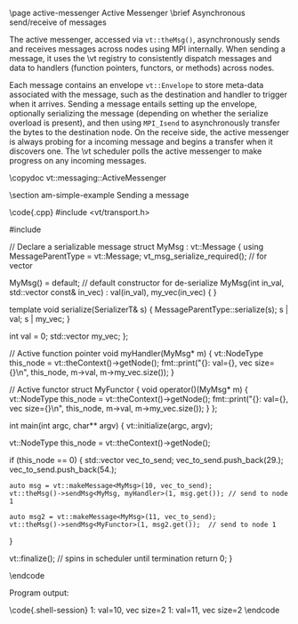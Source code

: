 
\page active-messenger Active Messenger
\brief Asynchronous send/receive of messages

The active messenger, accessed via `vt::theMsg()`, asynchronously sends and
receives messages across nodes using MPI internally. When sending a message, it
uses the \vt registry to consistently dispatch messages and data to handlers
(function pointers, functors, or methods) across nodes.

Each message contains an envelope `vt::Envelope` to store meta-data associated
with the message, such as the destination and handler to trigger when it
arrives. Sending a message entails setting up the envelope, optionally
serializing the message (depending on whether the serialize overload is
present), and then using `MPI_Isend` to asynchronously transfer the bytes to the
destination node. On the receive side, the active messenger is always probing
for a incoming message and begins a transfer when it discovers one. The \vt
scheduler polls the active messenger to make progress on any incoming messages.

\copydoc vt::messaging::ActiveMessenger

\section am-simple-example Sending a message

\code{.cpp}
#include <vt/transport.h>

#include <vector>

// Declare a serializable message
struct MyMsg : vt::Message {
  using MessageParentType = vt::Message;
  vt_msg_serialize_required(); // for vector

  MyMsg() = default; // default constructor for de-serialize
  MyMsg(int in_val, std::vector<double> const& in_vec)
    : val(in_val),
      my_vec(in_vec)
  { }

  template <typename SerializerT>
  void serialize(SerializerT& s) {
    MessageParentType::serialize(s);
    s | val;
    s | my_vec;
  }

  int val = 0;
  std::vector<double> my_vec;
};

// Active function pointer
void myHandler(MyMsg* m) {
  vt::NodeType this_node = vt::theContext()->getNode();
  fmt::print("{}: val={}, vec size={}\n", this_node, m->val, m->my_vec.size());
}

// Active functor
struct MyFunctor {
  void operator()(MyMsg* m) {
    vt::NodeType this_node = vt::theContext()->getNode();
    fmt::print("{}: val={}, vec size={}\n", this_node, m->val, m->my_vec.size());
  }
};

int main(int argc, char** argv) {
  vt::initialize(argc, argv);

  vt::NodeType this_node = vt::theContext()->getNode();

  if (this_node == 0) {
    std::vector<double> vec_to_send;
    vec_to_send.push_back(29.);
    vec_to_send.push_back(54.);

    auto msg = vt::makeMessage<MyMsg>(10, vec_to_send);
    vt::theMsg()->sendMsg<MyMsg, myHandler>(1, msg.get()); // send to node 1

    auto msg2 = vt::makeMessage<MyMsg>(11, vec_to_send);
    vt::theMsg()->sendMsg<MyFunctor>(1, msg2.get());  // send to node 1
  }

  vt::finalize(); // spins in scheduler until termination
  return 0;
}

\endcode

Program output:

\code{.shell-session}
1: val=10, vec size=2
1: val=11, vec size=2
\endcode
